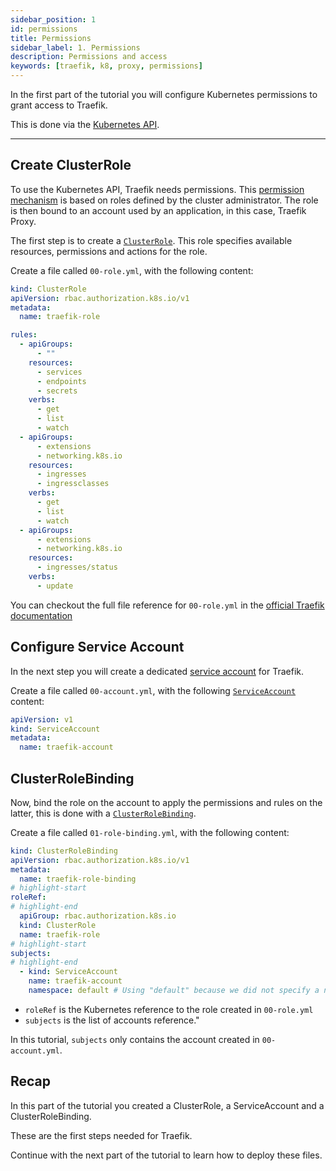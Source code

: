 ```yaml
---
sidebar_position: 1
id: permissions
title: Permissions
sidebar_label: 1. Permissions
description: Permissions and access
keywords: [traefik, k8, proxy, permissions]
---
```


In the first part of the tutorial you will configure Kubernetes permissions to grant access to Traefik.

This is done via the [Kubernetes API](https://kubernetes.io/docs/concepts/overview/kubernetes-api/ "Link to documentation about the Kubernetes API").

---

## Create ClusterRole

To use the Kubernetes API, Traefik needs permissions.
This [permission mechanism](https://kubernetes.io/docs/reference/access-authn-authz/rbac/) is based on roles defined by the cluster administrator.
The role is then bound to an account used by an application, in this case, Traefik Proxy.

The first step is to create a [`ClusterRole`](https://kubernetes.io/docs/reference/kubernetes-api/authorization-resources/cluster-role-v1/#ClusterRole).
This role specifies available resources, permissions and actions for the role.

Create a file called `00-role.yml`, with the following content:

```yaml title="00-role.yml"
kind: ClusterRole
apiVersion: rbac.authorization.k8s.io/v1
metadata:
  name: traefik-role

rules:
  - apiGroups:
      - ""
    resources:
      - services
      - endpoints
      - secrets
    verbs:
      - get
      - list
      - watch
  - apiGroups:
      - extensions
      - networking.k8s.io
    resources:
      - ingresses
      - ingressclasses
    verbs:
      - get
      - list
      - watch
  - apiGroups:
      - extensions
      - networking.k8s.io
    resources:
      - ingresses/status
    verbs:
      - update
```

<!-- markdownlint-disable -->
You can checkout the full file reference for `00-role.yml` in the [official Traefik documentation](https://doc.traefik.io/traefik/reference/dynamic-configuration/kubernetes-crd/#rbac "Link to reference in the official Traefik docs")
<!-- markdownlint-enable -->

## Configure Service Account

In the next step you will create a dedicated [service account](https://kubernetes.io/docs/tasks/configure-pod-container/configure-service-account/ "Link to Kubernetes docs about service accounts") for Traefik.

Create a file called `00-account.yml`, with the following [`ServiceAccount`](https://kubernetes.io/docs/reference/kubernetes-api/authentication-resources/service-account-v1/#ServiceAccount "Link to ServiceAccount API docs") content:

```yaml title="00-account.yml"
apiVersion: v1
kind: ServiceAccount
metadata:
  name: traefik-account
```

## ClusterRoleBinding

<!-- markdownlint-disable -->
Now, bind the role on the account to apply the permissions and rules on the latter, this is done with a [`ClusterRoleBinding`](https://kubernetes.io/docs/reference/kubernetes-api/authorization-resources/cluster-role-binding-v1/#ClusterRoleBinding "Link to Kubernetes docs about role binding").
<!-- markdownlint-enable -->

Create a file called `01-role-binding.yml`, with the following content:

```yaml title="01-role-binding.yml"
kind: ClusterRoleBinding
apiVersion: rbac.authorization.k8s.io/v1
metadata:
  name: traefik-role-binding
# highlight-start
roleRef:
# highlight-end
  apiGroup: rbac.authorization.k8s.io
  kind: ClusterRole
  name: traefik-role
# highlight-start
subjects:
# highlight-end
  - kind: ServiceAccount
    name: traefik-account
    namespace: default # Using "default" because we did not specify a namespace when creating the ClusterAccount.
```

- `roleRef` is the Kubernetes reference to the role created in `00-role.yml`
- `subjects` is the list of accounts reference."

In this tutorial, `subjects` only contains the account created in `00-account.yml`.

## Recap

In this part of the tutorial you created a ClusterRole, a ServiceAccount and a ClusterRoleBinding.

These are the first steps needed for Traefik.

Continue with the next part of the tutorial to learn how to deploy these files.
